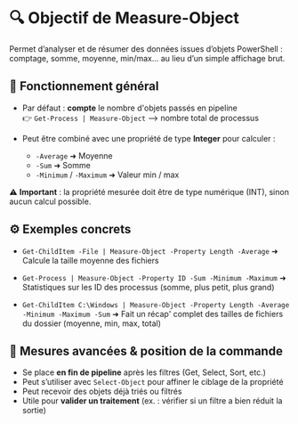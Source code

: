 # **🔍 Objectif de Measure-Object**

Permet d’analyser et de résumer des données issues d’objets PowerShell : comptage, somme, moyenne, min/max… au lieu d’un simple affichage brut.



## **🧠 Fonctionnement général**

- Par défaut : **compte** le nombre d'objets passés en pipeline  
  👉 `Get-Process | Measure-Object` ⟶ nombre total de processus

- Peut être combiné avec une propriété de type **Integer** pour calculer :
  - `-Average` ➜ Moyenne
  - `-Sum` ➜ Somme
  - `-Minimum` / `-Maximum` ➜ Valeur min / max

⚠️ **Important** : la propriété mesurée doit être de type numérique (INT), sinon aucun calcul possible.



## **⚙️ Exemples concrets**

- `Get-ChildItem -File | Measure-Object -Property Length -Average` ➜ Calcule la taille moyenne des fichiers

- `Get-Process | Measure-Object -Property ID -Sum -Minimum -Maximum` ➜ Statistiques sur les ID des processus (somme, plus petit, plus grand)

- `Get-ChildItem C:\Windows | Measure-Object -Property Length -Average -Minimum -Maximum -Sum` ➜ Fait un récap' complet des tailles de fichiers du dossier (moyenne, min, max, total)



## **🧩 Mesures avancées & position de la commande**

- Se place **en fin de pipeline** après les filtres (Get, Select, Sort, etc.)
- Peut s’utiliser avec `Select-Object` pour affiner le ciblage de la propriété
- Peut recevoir des objets déjà triés ou filtrés
- Utile pour **valider un traitement** (ex. : vérifier si un filtre a bien réduit la sortie)

